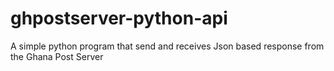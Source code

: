 # ghpostserver-python-api
A  simple python program that send and receives Json based response from the Ghana Post Server
